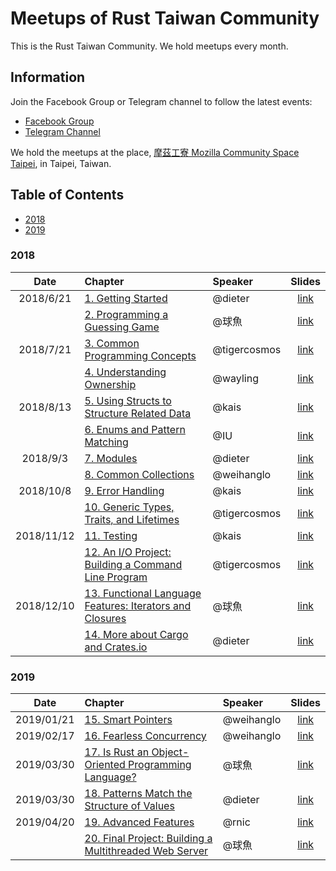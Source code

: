 # Meetups of Rust Taiwan Community

This is the Rust Taiwan Community. We hold meetups every month.

## Information

Join the Facebook Group or Telegram channel to follow the latest events:

- [Facebook Group](https://www.facebook.com/groups/rust.lang.tw/)
- [Telegram Channel](https://t.me/rust_tw)

We hold the meetups at the place, [摩茲工寮 Mozilla Community Space Taipei](https://www.facebook.com/MozSpaceTPE/), in Taipei, Taiwan.

## Table of Contents

- [2018](#2018)
- [2019](#2019)

### 2018

| Date | Chapter | Speaker | Slides |
|:----:|:------- |:------- |:------:|
| 2018/6/21 | [1. Getting Started](https://doc.rust-lang.org/book/ch01-00-getting-started.html) | @dieter | [link](https://dieterplex.gitlab.io/rust-studygroup/intro&ch1.html)|
|           | [2. Programming a Guessing Game](https://doc.rust-lang.org/book/ch02-00-guessing-game-tutorial.html) | @球魚 | [link](https://slides.com/lili668668/rust-ch2/#/)|
| 2018/7/21 | [3. Common Programming Concepts](https://doc.rust-lang.org/book/ch03-00-common-programming-concepts.html) | @tigercosmos | [link](./slides/CH3.pdf)|
|           | [4. Understanding Ownership](https://doc.rust-lang.org/book/ch04-00-understanding-ownership.html) | @wayling | [link](https://docs.google.com/presentation/d/1UHW8qxp3nSfNQunpE9tVwJ6yxh7Y3ghNNmttedY1Skw/edit)|
| 2018/8/13 | [5. Using Structs to Structure Related Data](https://doc.rust-lang.org/book/ch05-00-structs.html) | @kais | [link](https://hackmd.io/p/Skw4Xk_bQ#)|
|           | [6. Enums and Pattern Matching](https://doc.rust-lang.org/book/ch06-00-enums.html) | @IU | [link](https://drive.google.com/drive/folders/1s4iX4XXh_pFBvHpR6w2KXHq5uz04NgeO?usp=sharing)|
| 2018/9/3 | [7. Modules](https://doc.rust-lang.org/book/ch07-00-packages-crates-and-modules.html) | @dieter | [link](https://dieterplex.gitlab.io/rust-studygroup/ch7.html)|
|          | [8. Common Collections](https://doc.rust-lang.org/book/ch08-00-common-collections.html) | @weihanglo | [link](https://weihanglo.tw/slides/rust-collections)|
| 2018/10/8 | [9. Error Handling](https://doc.rust-lang.org/book/ch09-00-error-handling.html) | @kais | [link](https://hackmd.io/p/B1lPZJ4Pqm#/) |
|          | [10. Generic Types, Traits, and Lifetimes](https://doc.rust-lang.org/book/ch10-00-generics.html) | @tigercosmos | [link](https://hackmd.io/p/Hk9fOfvqm#/) |
| 2018/11/12 | [11. Testing](https://doc.rust-lang.org/book/ch11-00-testing.html) | @kais | [link](https://hackmd.io/p/B186LUraX#/)|
|          | [12. An I/O Project: Building a Command Line Program](https://doc.rust-lang.org/book/ch12-00-an-io-project.html) | @tigercosmos | [link](https://hackmd.io/p/r18I6LrTQ#/) |
| 2018/12/10 | [13. Functional Language Features: Iterators and Closures](https://doc.rust-lang.org/book/ch13-00-functional-features.html) | @球魚 |[link](https://slides.com/lili668668/rust-12#/)|
|          | [14. More about Cargo and Crates.io](https://doc.rust-lang.org/book/ch14-00-more-about-cargo.html) | @dieter | [link](https://dieterplex.gitlab.io/rust-studygroup/ch14.html) |

### 2019

| Date | Chapter | Speaker | Slides |
|:----:|:------- |:------- |:------:|
| 2019/01/21 | [15. Smart Pointers](https://doc.rust-lang.org/book/ch15-00-smart-pointers.html) | @weihanglo |[link](https://weihanglo.tw/slides/rust-smart-pointers.html)|
| 2019/02/17 | [16. Fearless Concurrency](https://doc.rust-lang.org/book/ch16-00-concurrency.html) | @weihanglo |[link](https://weihanglo.tw/slides/rust-concurrency.html)|
| 2019/03/30 | [17. Is Rust an Object-Oriented Programming Language?](https://doc.rust-lang.org/book/ch17-00-oop.html) | @球魚 |[link](https://slides.com/lili668668/oop-and-rust)|
| 2019/03/30 | [18. Patterns Match the Structure of Values](https://doc.rust-lang.org/book/ch18-00-patterns.html) | @dieter |[link](https://dieterplex.gitlab.io/rust-studygroup/ch18.html)|
| 2019/04/20 | [19. Advanced Features](https://doc.rust-lang.org/book/ch19-00-advanced-features.html) | @rnic |[link](https://github.com/rniczh/slides/blob/gh-pages/Advenced-features/advanced_features.pdf)|
|          | [20. Final Project: Building a Multithreaded Web Server](https://doc.rust-lang.org/book/ch20-00-final-project-a-web-server.html) | @球魚 |[link](https://slides.com/lili668668/rust-20#/)|
